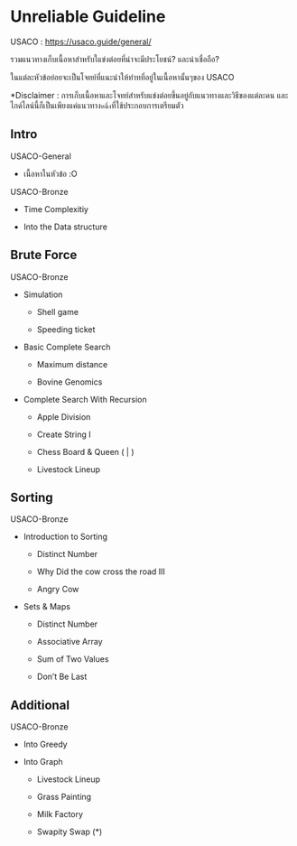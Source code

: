 

# Unreliable Guideline

USACO : https://usaco.guide/general/

รวมแนวทางเก็บเนื้อหาสำหรับใแข่งต๋อยที่น่าจะมีประโยชน์? และน่าเชื่อถือ?

ในแต่ละหัวข้อย่อยจะเป็นโจทย์ที่แนะนำให้ทำทที่อยู่ในเนื้อหานั้นๆของ USACO

*Disclaimer : การเก็บเนื้อหาและโจทย์สำหรับแข่งต๋อยขึ้นอยู่กับแนวทางและวิธีของแต่ละคน และไกด์ไลน์นี้ก็เป็นเพียงแค่แนวทาง`หนึ่ง`ที่ใช้ประกอบการเตรียมตัว

## **Intro**

USACO-General

- เนื้อหาในหัวข้อ :O

USACO-Bronze

- Time Complexitiy

- Into the Data structure

## **Brute Force**

USACO-Bronze

- Simulation

	- Shell game

	- Speeding ticket

- Basic Complete Search

	- Maximum distance

	- Bovine Genomics

- Complete Search With Recursion

	- Apple Division

	- Create String I

	- Chess Board & Queen ( | )

	- Livestock Lineup

## **Sorting**

USACO-Bronze

- Introduction to Sorting

	- Distinct Number

	- Why Did the cow cross the road III

	- Angry Cow

- Sets & Maps

	- Distinct Number

	- Associative Array

	- Sum of Two Values

	- Don’t Be Last

## **Additional**

USACO-Bronze

- Into Greedy

- Into Graph

	- Livestock Lineup

	- Grass Painting

	- Milk Factory

	- Swapity Swap (*)


